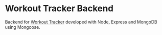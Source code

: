 # Workout Tracker Backend

Backend for [Workout Tracker](https://github.com/DomizianoScarcelli/workout-tracker) developed with Node, Express and MongoDB using Mongoose.

